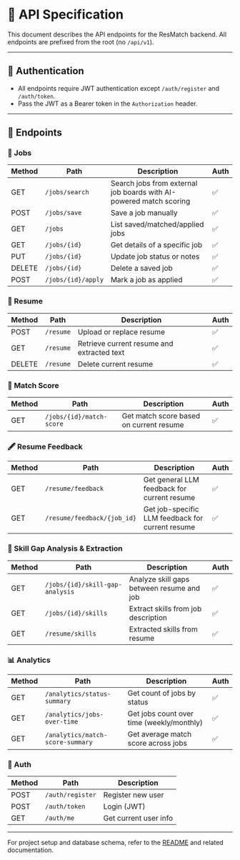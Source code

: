 # 📁 API Specification

This document describes the API endpoints for the ResMatch backend. All endpoints are prefixed from the root (no `/api/v1`).

---

## 🔐 Authentication

- All endpoints require JWT authentication except `/auth/register` and `/auth/token`.
- Pass the JWT as a Bearer token in the `Authorization` header.

---

## 📝 Endpoints

### 💼 Jobs

| Method | Path               | Description                                                        | Auth |
| ------ | ------------------ | ------------------------------------------------------------------ | ---- |
| GET    | `/jobs/search`     | Search jobs from external job boards with AI-powered match scoring | ✅   |
| POST   | `/jobs/save`       | Save a job manually                                                | ✅   |
| GET    | `/jobs`            | List saved/matched/applied jobs                                    | ✅   |
| GET    | `/jobs/{id}`       | Get details of a specific job                                      | ✅   |
| PUT    | `/jobs/{id}`       | Update job status or notes                                         | ✅   |
| DELETE | `/jobs/{id}`       | Delete a saved job                                                 | ✅   |
| POST   | `/jobs/{id}/apply` | Mark a job as applied                                              | ✅   |

### 📄 Resume

| Method | Path      | Description                                | Auth |
| ------ | --------- | ------------------------------------------ | ---- |
| POST   | `/resume` | Upload or replace resume                   | ✅   |
| GET    | `/resume` | Retrieve current resume and extracted text | ✅   |
| DELETE | `/resume` | Delete current resume                      | ✅   |

### 🔎 Match Score

| Method | Path                     | Description                             | Auth |
| ------ | ------------------------ | --------------------------------------- | ---- |
| GET    | `/jobs/{id}/match-score` | Get match score based on current resume | ✅   |

### 🖋️ Resume Feedback

| Method | Path                        | Description                                      | Auth |
| ------ | --------------------------- | ------------------------------------------------ | ---- |
| GET    | `/resume/feedback`          | Get general LLM feedback for current resume      | ✅   |
| GET    | `/resume/feedback/{job_id}` | Get job-specific LLM feedback for current resume | ✅   |

### 📔 Skill Gap Analysis & Extraction

| Method | Path                            | Description                               | Auth |
| ------ | ------------------------------- | ----------------------------------------- | ---- |
| GET    | `/jobs/{id}/skill-gap-analysis` | Analyze skill gaps between resume and job | ✅   |
| GET    | `/jobs/{id}/skills`             | Extract skills from job description       | ✅   |
| GET    | `/resume/skills`                | Extracted skills from resume              | ✅   |

### 📊 Analytics

| Method | Path                             | Description                               | Auth |
| ------ | -------------------------------- | ----------------------------------------- | ---- |
| GET    | `/analytics/status-summary`      | Get count of jobs by status               | ✅   |
| GET    | `/analytics/jobs-over-time`      | Get jobs count over time (weekly/monthly) | ✅   |
| GET    | `/analytics/match-score-summary` | Get average match score across jobs       | ✅   |

### 🔑 Auth

| Method | Path             | Description           |
| ------ | ---------------- | --------------------- |
| POST   | `/auth/register` | Register new user     |
| POST   | `/auth/token`    | Login (JWT)           |
| GET    | `/auth/me`       | Get current user info |

---

For project setup and database schema, refer to the [README](../README.md) and related documentation.
